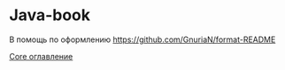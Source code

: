 # Java-book


В помощь по оформлению https://github.com/GnuriaN/format-README

[Core оглавление](https://github.com/sergeymi7/java-book/blob/main/core/content.md)
